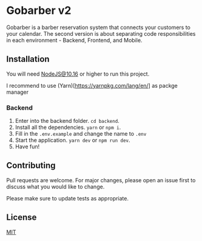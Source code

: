 # Gobarber v2

Gobarber is a barber reservation system that connects your customers to your calendar.
The second version is about separating code responsibilities in each environment - Backend, Frontend, and Mobile.

## Installation

You will need NodeJS@10.16 or higher to run this project.

I recommend to use (Yarn)[https://yarnpkg.com/lang/en/] as packge manager

### Backend

1. Enter into the backend folder. `cd backend`.
2. Install all the dependencies. `yarn` or `npm i`.
3. Fill in the `.env.example` and change the name to `.env`
4. Start the application. `yarn dev` or `npm run dev`.
5. Have fun!

## Contributing
Pull requests are welcome. For major changes, please open an issue first to discuss what you would like to change.

Please make sure to update tests as appropriate.

## License
[MIT](https://choosealicense.com/licenses/mit/)
